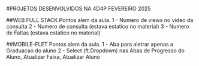 #PROJETOS DESENVOLVIDOS NA 4D4P FEVEREIRO 2025

##WEB FULL STACK Pontos alem da aula.
1 - Numero de views no video da consulta
2 - Numero de consulta (estava estatico no material)
3 - Numero de Faltas (estava estatico no material)

##MOBILE-FLET Pontos alem da aula.
1 - Aba para aletrar apenas a Graduacao do aluno
2 - Select (ft.Dropdown) nas Abas de Progresso do Aluno, Atualizar Faixa, Atualizar Aluno

